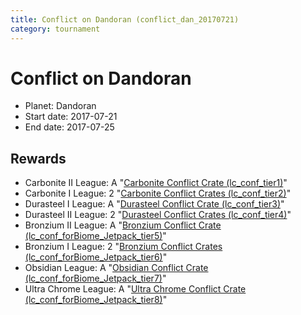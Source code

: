 ```yaml
---
title: Conflict on Dandoran (conflict_dan_20170721)
category: tournament
---
```

# Conflict on Dandoran

  * Planet: Dandoran
  * Start date: 2017-07-21
  * End date: 2017-07-25

## Rewards

  * Carbonite II League: A "[Carbonite Conflict Crate (lc_conf_tier1)](lc_conf_tier1.html)"
  * Carbonite I League: 2 "[Carbonite Conflict Crates (lc_conf_tier2)](lc_conf_tier2.html)"
  * Durasteel I League: A "[Durasteel Conflict Crate (lc_conf_tier3)](lc_conf_tier3.html)"
  * Durasteel II League: 2 "[Durasteel Conflict Crates (lc_conf_tier4)](lc_conf_tier4.html)"
  * Bronzium II League: A "[Bronzium Conflict Crate (lc_conf_forBiome_Jetpack_tier5)](lc_conf_forBiome_Jetpack_tier5.html)"
  * Bronzium I League: 2 "[Bronzium Conflict Crates (lc_conf_forBiome_Jetpack_tier6)](lc_conf_forBiome_Jetpack_tier6.html)"
  * Obsidian League: A "[Obsidian Conflict Crate (lc_conf_forBiome_Jetpack_tier7)](lc_conf_forBiome_Jetpack_tier7.html)"
  * Ultra Chrome League: A "[Ultra Chrome Conflict Crate (lc_conf_forBiome_Jetpack_tier8)](lc_conf_forBiome_Jetpack_tier8.html)"
